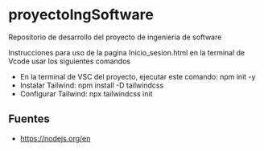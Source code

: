 # proyectoIngSoftware
Repositorio de desarrollo del proyecto de ingenieria de software

Instrucciones para uso de la pagina Inicio_sesion.html
en la terminal de Vcode usar los siguientes comandos 
- En la terminal de VSC del proyecto, ejecutar este comando: npm init -y
- Instalar Tailwind: npm install -D tailwindcss
- Configurar Tailwind: npx tailwindcss init

## Fuentes
- https://nodejs.org/en
